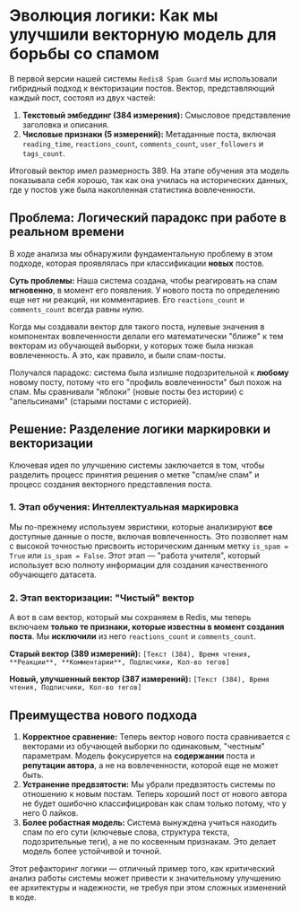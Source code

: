 # Эволюция логики: Как мы улучшили векторную модель для борьбы со спамом

В первой версии нашей системы `Redis8 Spam Guard` мы использовали гибридный подход к векторизации постов. Вектор, представляющий каждый пост, состоял из двух частей:

1.  **Текстовый эмбеддинг (384 измерения):** Смысловое представление заголовка и описания.
2.  **Числовые признаки (5 измерений):** Метаданные поста, включая `reading_time`, `reactions_count`, `comments_count`, `user_followers` и `tags_count`.

Итоговый вектор имел размерность 389. На этапе обучения эта модель показывала себя хорошо, так как она училась на исторических данных, где у постов уже была накопленная статистика вовлеченности.

## Проблема: Логический парадокс при работе в реальном времени

В ходе анализа мы обнаружили фундаментальную проблему в этом подходе, которая проявлялась при классификации **новых** постов.

**Суть проблемы:** Наша система создана, чтобы реагировать на спам **мгновенно**, в момент его появления. У нового поста по определению еще нет ни реакций, ни комментариев. Его `reactions_count` и `comments_count` всегда равны нулю.

Когда мы создавали вектор для такого поста, нулевые значения в компонентах вовлеченности делали его математически "ближе" к тем векторам из обучающей выборки, у которых тоже была низкая вовлеченность. А это, как правило, и были спам-посты.

Получался парадокс: система была излишне подозрительной к **любому** новому посту, потому что его "профиль вовлеченности" был похож на спам. Мы сравнивали "яблоки" (новые посты без истории) с "апельсинами" (старыми постами с историей).

## Решение: Разделение логики маркировки и векторизации

Ключевая идея по улучшению системы заключается в том, чтобы разделить процесс принятия решения о метке "спам/не спам" и процесс создания векторного представления поста.

### 1. Этап обучения: Интеллектуальная маркировка

Мы по-прежнему используем эвристики, которые анализируют **все** доступные данные о посте, включая вовлеченность. Это позволяет нам с высокой точностью присвоить историческим данным метку `is_spam = True` или `is_spam = False`. Этот этап — "работа учителя", который использует всю полноту информации для создания качественного обучающего датасета.

### 2. Этап векторизации: "Чистый" вектор

А вот в сам вектор, который мы сохраняем в Redis, мы теперь включаем **только те признаки, которые известны в момент создания поста**. Мы **исключили** из него `reactions_count` и `comments_count`.

**Старый вектор (389 измерений):**
`[Текст (384), Время чтения, **Реакции**, **Комментарии**, Подписчики, Кол-во тегов]`

**Новый, улучшенный вектор (387 измерений):**
`[Текст (384), Время чтения, Подписчики, Кол-во тегов]`

## Преимущества нового подхода

1.  **Корректное сравнение:** Теперь вектор нового поста сравнивается с векторами из обучающей выборки по одинаковым, "честным" параметрам. Модель фокусируется на **содержании** поста и **репутации автора**, а не на вовлеченности, которой еще не может быть.
2.  **Устранение предвзятости:** Мы убрали предвзятость системы по отношению к новым постам. Теперь хороший пост от нового автора не будет ошибочно классифицирован как спам только потому, что у него 0 лайков.
3.  **Более робастная модель:** Система вынуждена учиться находить спам по его сути (ключевые слова, структура текста, подозрительные теги), а не по косвенным признакам. Это делает модель более устойчивой и точной.

Этот рефакторинг логики — отличный пример того, как критический анализ работы системы может привести к значительному улучшению ее архитектуры и надежности, не требуя при этом сложных изменений в коде.
